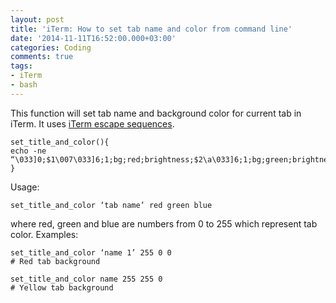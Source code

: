 ```yaml
---
layout: post
title: 'iTerm: How to set tab name and color from command line'
date: '2014-11-11T16:52:00.000+03:00'
categories: Coding
comments: true
tags:
- iTerm
- bash
---
```


This function will set tab name and background color for current tab in iTerm. It uses [iTerm escape sequences](https://iterm2.com/documentation-escape-codes.html).

	set_title_and_color(){
	echo -ne “\033]0;$1\007\033]6;1;bg;red;brightness;$2\a\033]6;1;bg;green;brightness;$3\a\033]6;1;bg;blue;brightness;$4\a”
	}

Usage:

	set_title_and_color ‘tab name’ red green blue
	
where red, green and blue are numbers from 0 to 255 which represent tab color. Examples:

	set_title_and_color ‘name 1’ 255 0 0
	# Red tab background

	set_title_and_color name 255 255 0
	# Yellow tab background